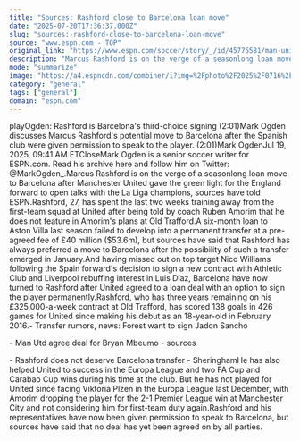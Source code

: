 ```yaml
---
title: "Sources: Rashford close to Barcelona loan move"
date: "2025-07-20T17:36:37.000Z"
slug: "sources:-rashford-close-to-barcelona-loan-move"
source: "www.espn.com - TOP"
original_link: "https://www.espn.com/soccer/story/_/id/45775581/man-united-marcus-rashford-close-barcelona-loan-sources"
description: "Marcus Rashford is on the verge of a seasonlong loan move to Barcelona after Man United gave permission for him to open talks, sources told ESPN."
mode: "summarize"
image: "https://a4.espncdn.com/combiner/i?img=%2Fphoto%2F2025%2F0716%2Fr1519735_1296x729_16%2D9.jpg"
category: "general"
tags: ["general"]
domain: "espn.com"
---
```

<p>playOgden: Rashford is Barcelona's third-choice signing (2:01)Mark Ogden discusses Marcus Rashford's potential move to Barcelona after the Spanish club were given permission to speak to the player. (2:01)Mark OgdenJul 19, 2025, 09:41 AM ETCloseMark Ogden is a senior soccer writer for ESPN.com. Read his archive here and follow him on Twitter: @MarkOgden_.Marcus Rashford is on the verge of a seasonlong loan move to Barcelona after Manchester United gave the green light for the England forward to open talks with the La Liga champions, sources have told ESPN.Rashford, 27, has spent the last two weeks training away from the first-team squad at United after being told by coach Ruben Amorim that he does not feature in Amorim's plans at Old Trafford.A six-month loan to Aston Villa last season failed to develop into a permanent transfer at a pre-agreed fee of £40 million ($53.6m), but sources have said that Rashford has always preferred a move to Barcelona after the possibility of such a transfer emerged in January.And having missed out on top target Nico Williams following the Spain forward's decision to sign a new contract with Athletic Club and Liverpool rebuffing interest in Luis Díaz, Barcelona have now turned to Rashford after United agreed to a loan deal with an option to sign the player permanently.Rashford, who has three years remaining on his £325,000-a-week contract at Old Trafford, has scored 138 goals in 426 games for United since making his debut as an 18-year-old in February 2016.- Transfer rumors, news: Forest want to sign Jadon Sancho</p>

<p>- Man Utd agree deal for Bryan Mbeumo - sources</p>

<p>- Rashford does not deserve Barcelona transfer - SheringhamHe has also helped United to success in the Europa League and two FA Cup and Carabao Cup wins during his time at the club. But he has not played for United since facing Viktoria Plzen in the Europa League last December, with Amorim dropping the player for the 2-1 Premier League win at Manchester City and not considering him for first-team duty again.Rashford and his representatives have now been given permission to speak to Barcelona, but sources have said that no deal has yet been agreed on by all parties.</p>
